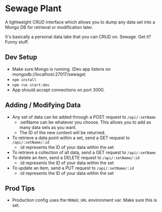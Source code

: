 # Sewage Plant

A lightweight CRUD interface which allows you to dump any data set into a Mongo DB for retrieval or modification later.

It's basically a personal data lake that you can CRUD on. Sewage. Get it? Funny stuff. 

## Dev Setup
* Make sure Mongo is running. (Dev app listens on mongodb://localhost:27017/sewage)
* `npm install`
* `npm run start:dev`
* App should accept connections on port 3000.

## Adding / Modifying Data
* Any set of data can be added through a POST request to `/api/:setName`
  * :setName can be whatever you choose. This allows you to add as many data sets as you want.
  * The ID of the new content will be returned.
* To retrieve a data point within a set, send a GET request to `/api/:setName/:id`
  * :id represents the ID of your data within the set
* To retrieve a collection of all data, send a GET request to `/api/:setName`
* To delete an item, send a DELETE request to `/api/:setName/:id`
  * :id represents the ID of your data within the set
* To update an item, send a PUT request to `/api/:setName/:id`
  * :id represents the ID of your data within the set

## Prod Tips
* Production config uses the `MONGO_URL` environment var. Make sure this is set.